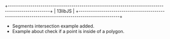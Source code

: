 +--------------------------------------------------------------------------------------------------+
| 13libJS                                                                                          |
+--------------------------------------------------------------------------------------------------+

- Segments intersection example added.
- Example about check if a point is inside of a polygon.